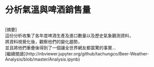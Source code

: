 # 分析氣溫與啤酒銷售量
<br />  
[摘要] <br />  
這份分析收集了各年度啤酒生產及進口數量以及歷史氣象觀測資料，  <br />  
將資料視覺化後，觀察他們的變化趨勢，<br />  
並且將他們重疊後得到了一個讓全世界網友都震驚的事實...  <br />    
[繼續閱讀](http://nbviewer.jupyter.org/github/tachungco/Beer-Weather-Analysis/blob/master/Analysis.ipynb)
